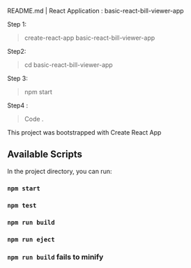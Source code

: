 README.md | React Application :  basic-react-bill-viewer-app

Step 1:
 > create-react-app basic-react-bill-viewer-app

Step2:
 > cd basic-react-bill-viewer-app
 
 Step 3:
 > npm start
 
Step4 :
 > Code .               


This project was bootstrapped with Create React App
## Available Scripts

In the project directory, you can run:

### `npm start`

### `npm test`

### `npm run build`

### `npm run eject`

### `npm run build` fails to minify


